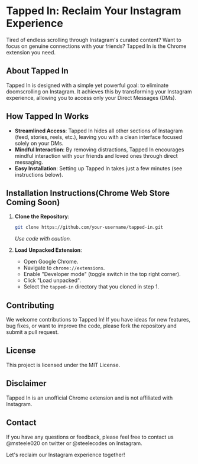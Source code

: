 # Tapped In: Reclaim Your Instagram Experience

Tired of endless scrolling through Instagram's curated content? Want to focus on genuine connections with your friends? Tapped In is the Chrome extension you need.

## About Tapped In
Tapped In is designed with a simple yet powerful goal: to eliminate doomscrolling on Instagram. It achieves this by transforming your Instagram experience, allowing you to access only your Direct Messages (DMs).

## How Tapped In Works
- **Streamlined Access**: Tapped In hides all other sections of Instagram (feed, stories, reels, etc.), leaving you with a clean interface focused solely on your DMs.
- **Mindful Interaction**: By removing distractions, Tapped In encourages mindful interaction with your friends and loved ones through direct messaging.
- **Easy Installation**: Setting up Tapped In takes just a few minutes (see instructions below).

## Installation Instructions(Chrome Web Store Coming Soon)
1. **Clone the Repository**:
    ```bash
    git clone https://github.com/your-username/tapped-in.git
    ```
    *Use code with caution.*

2. **Load Unpacked Extension**:
   - Open Google Chrome.
   - Navigate to `chrome://extensions`.
   - Enable "Developer mode" (toggle switch in the top right corner).
   - Click "Load unpacked".
   - Select the `tapped-in` directory that you cloned in step 1.

## Contributing
We welcome contributions to Tapped In! If you have ideas for new features, bug fixes, or want to improve the code, please fork the repository and submit a pull request.

## License
This project is licensed under the MIT License.

## Disclaimer
Tapped In is an unofficial Chrome extension and is not affiliated with Instagram.

## Contact
If you have any questions or feedback, please feel free to contact us @msteele020 on twitter or @steelecodes on Instagram.

Let's reclaim our Instagram experience together!

